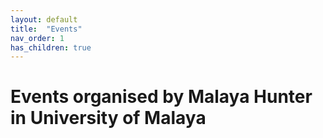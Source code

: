 ```yaml
---
layout: default
title:  "Events"
nav_order: 1
has_children: true
---
```


# Events organised by Malaya Hunter in University of Malaya
